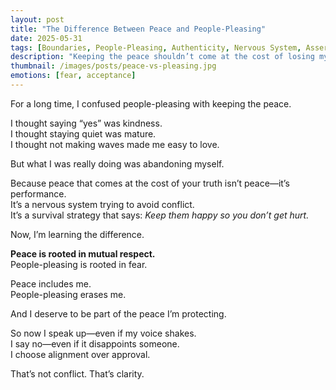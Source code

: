 ```yaml
---
layout: post
title: "The Difference Between Peace and People-Pleasing"
date: 2025-05-31
tags: [Boundaries, People-Pleasing, Authenticity, Nervous System, Assertiveness]
description: "Keeping the peace shouldn’t come at the cost of losing myself."
thumbnail: /images/posts/peace-vs-pleasing.jpg
emotions: [fear, acceptance]
---
```


For a long time, I confused people-pleasing with keeping the peace.

I thought saying “yes” was kindness.  
I thought staying quiet was mature.  
I thought not making waves made me easy to love.

But what I was really doing was abandoning myself.

Because peace that comes at the cost of your truth isn’t peace—it’s performance.  
It’s a nervous system trying to avoid conflict.  
It’s a survival strategy that says: *Keep them happy so you don’t get hurt.*

Now, I’m learning the difference.

**Peace is rooted in mutual respect.**  
People-pleasing is rooted in fear.

Peace includes me.  
People-pleasing erases me.

And I deserve to be part of the peace I’m protecting.

So now I speak up—even if my voice shakes.  
I say no—even if it disappoints someone.  
I choose alignment over approval.

That’s not conflict. That’s clarity.
